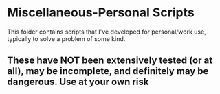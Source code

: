 # Miscellaneous-Personal Scripts

This folder contains scripts that I've developed for personal/work use, typically to solve a problem of some kind.

## These have NOT been extensively tested (or at all), may be incomplete, and definitely may be dangerous. Use at your own risk
